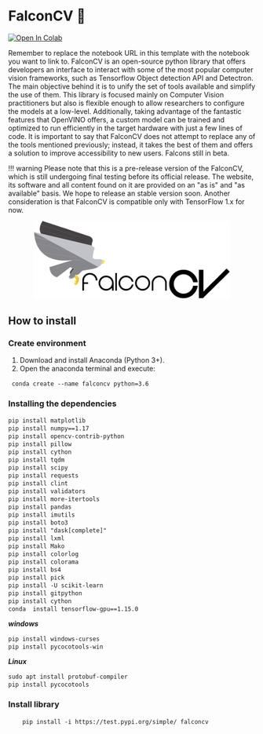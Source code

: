 # FalconCV  :eagle: 

[![Open In Colab](https://colab.research.google.com/assets/colab-badge.svg)](https://colab.research.google.com/drive/1Q_l7RsAFiITJVj8yOMLR0yVNf97T7r43)

Remember to replace the notebook URL in this template with the notebook you want to link to.
FalconCV is an open-source python library that offers developers an interface to interact with some of the most popular computer vision frameworks, such as Tensorflow Object detection API and Detectron. The main objective behind it is to unify the set of tools available and simplify the use of them. This library is focused mainly on Computer Vision practitioners but also is flexible enough to allow researchers to configure the models at a low-level. Additionally, taking advantage of the fantastic features that OpenVINO offers, a custom model can be trained and optimized to run efficiently in the target hardware with just a few lines of code. It is important to say that FalconCV does not attempt to replace any of the tools mentioned previously; instead, it takes the best of them and offers a solution to improve accessibility to new users. Falcons still in beta.

!!! warning
    Please note that this is a pre-release version of the FalconCV, which is still undergoing final testing before its official release. The website, its software and all content found on it are provided on an "as is" and "as available" basis. We hope to release an stable version soon. Another consideration is that FalconCV is compatible only with TensorFlow 1.x for now.

<div style="text-align:center">
    <img src="images/full_logo.png" width="400">
</div>


## How to install

### Create environment 
1. Download and install Anaconda (Python 3+).
2. Open the anaconda terminal and execute:
```console
 conda create --name falconcv python=3.6
```

### Installing the dependencies
```console
pip install matplotlib
pip install numpy==1.17
pip install opencv-contrib-python
pip install pillow
pip install cython
pip install tqdm
pip install scipy
pip install requests 
pip install clint
pip install validators
pip install more-itertools
pip install pandas
pip install imutils
pip install boto3
pip install "dask[complete]" 
pip install lxml
pip install Mako
pip install colorlog
pip install colorama
pip install bs4
pip install pick
pip install -U scikit-learn
pip install gitpython
pip install cython
conda  install tensorflow-gpu==1.15.0
```

***windows***
```console
pip install windows-curses
pip install pycocotools-win
```

***Linux***
```console
sudo apt install protobuf-compiler
pip install pycocotools
```

### Install library
```console
    pip install -i https://test.pypi.org/simple/ falconcv
```

